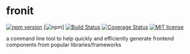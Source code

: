 # fronit

[![npm version](http://img.shields.io/npm/v/REPO.svg?style=flat)](https://npmjs.org/package/fronit "View this project on npm")
[![npm](https://img.shields.io/npm/dt/fronit.svg)]
[![Build Status](https://travis-ci.org/orenJim/fronit.svg?branch=master)](https://travis-ci.org/orenJim/fronit)
[![Coverage Status](https://coveralls.io/repos/github/orenJim/fronit/badge.svg?branch=master)](https://coveralls.io/github/orenJim/fronit?branch=master)
[![MIT license](http://img.shields.io/badge/license-MIT-brightgreen.svg)](http://opensource.org/licenses/MIT)

a command line tool to help quickly and efficiently generate frontend components from popular libraries/frameworks
